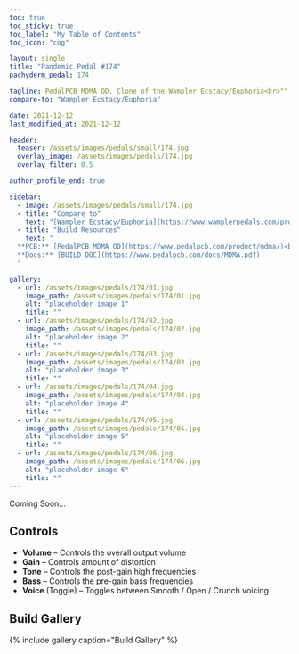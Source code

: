 ```yaml
---
toc: true
toc_sticky: true
toc_label: "My Table of Contents"
toc_icon: "cog"

layout: single
title: "Pandemic Pedal #174"
pachyderm_pedal: 174

tagline: PedalPCB MDMA OD, Clone of the Wampler Ecstacy/Euphoria<br>"" - 
compare-to: "Wampler Ecstacy/Euphoria"

date: 2021-12-12
last_modified_at: 2021-12-12

header:
  teaser: /assets/images/pedals/small/174.jpg
  overlay_image: /assets/images/pedals/174.jpg
  overlay_filter: 0.5

author_profile_end: true

sidebar:
  - image: /assets/images/pedals/small/174.jpg
  - title: "Compare to"
    text: "[Wampler Ecstacy/Euphoria](https://www.wamplerpedals.com/products/distortion-overdrive/euphoria/)"
  - title: "Build Resources"
    text: "
  **PCB:** [PedalPCB MDMA OD](https://www.pedalpcb.com/product/mdma/)<br>
  **Docs:** [BUILD DOC](https://www.pedalpcb.com/docs/MDMA.pdf)
  "

gallery:
  - url: /assets/images/pedals/174/01.jpg
    image_path: /assets/images/pedals/174/01.jpg
    alt: "placeholder image 1"
    title: ""
  - url: /assets/images/pedals/174/02.jpg
    image_path: /assets/images/pedals/174/02.jpg
    alt: "placeholder image 2"
    title: ""
  - url: /assets/images/pedals/174/03.jpg
    image_path: /assets/images/pedals/174/03.jpg
    alt: "placeholder image 3"
    title: ""
  - url: /assets/images/pedals/174/04.jpg
    image_path: /assets/images/pedals/174/04.jpg
    alt: "placeholder image 4"
    title: ""
  - url: /assets/images/pedals/174/05.jpg
    image_path: /assets/images/pedals/174/05.jpg
    alt: "placeholder image 5"
    title: ""
  - url: /assets/images/pedals/174/06.jpg
    image_path: /assets/images/pedals/174/06.jpg
    alt: "placeholder image 6"
    title: ""
---
```




Coming Soon...

## Controls

* **Volume** – Controls the overall output volume
* **Gain** – Controls amount of distortion
* **Tone** – Controls the post-gain high frequencies
* **Bass** – Controls the pre-gain bass frequencies
* **Voice** (Toggle) – Toggles between Smooth / Open / Crunch voicing

## Build Gallery

{% include gallery caption="Build Gallery" %}
